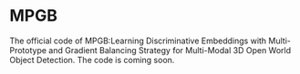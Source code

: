 # MPGB
The official code of MPGB:Learning Discriminative Embeddings with Multi-Prototype and Gradient Balancing Strategy for Multi-Modal 3D Open World Object Detection.
The code is coming soon.
